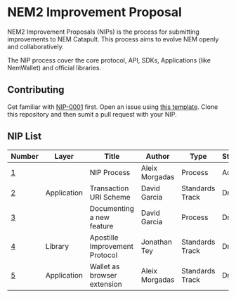 # NEM2 Improvement Proposal

NEM2 Improvement Proposals (NIPs) is the process for submitting improvements to NEM Catapult. This process aims to evolve NEM openly and collaboratively.

The NIP process cover the core protocol, API, SDKs, Applications (like NemWallet) and official libraries.

## Contributing

Get familiar with [NIP-0001](NIPs/nip-0001.md) first. Open an issue using [this template](ISSUE_TEMPLATE.md). Clone this repository and then sumit a pull request with your NIP.

## NIP List

| Number         | Layer        | Title                                            | Author        | Type           | Status    |
| -------------- | --------     | -------------------------------------------------| ------------- | ---------------| --------- |
| [1][nip-0001]  |              | NIP Process                                      | Aleix Morgadas| Process        | Active    |
| [2][nip-0002]  | Application  | Transaction URI Scheme                           | David Garcia  | Standards Track| Draft     |
| [3][nip-0003]  |              | Documenting a new feature                        | David Garcia  | Process        | Draft     |
| [4][nip-0004]  | Library      | Apostille Improvement Protocol                   | Jonathan Tey  | Standards Track| Draft     |
| [5][nip-0005]  | Application  | Wallet as browser extension                      | Aleix Morgadas| Standards Track| Draft     |

[nip-0001]: NIPs/nip-0001.md
[nip-0002]: NIPs/nip-0002.md
[nip-0003]: NIPs/nip-0003.md
[nip-0004]: NIPs/nip-0004.md
[nip-0005]: NIPs/nip-0004.md
